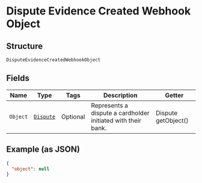 
# Dispute Evidence Created Webhook Object

## Structure

`DisputeEvidenceCreatedWebhookObject`

## Fields

| Name | Type | Tags | Description | Getter |
|  --- | --- | --- | --- | --- |
| `Object` | [`Dispute`](../../doc/models/dispute.md) | Optional | Represents a dispute a cardholder initiated with their bank. | Dispute getObject() |

## Example (as JSON)

```json
{
  "object": null
}
```


